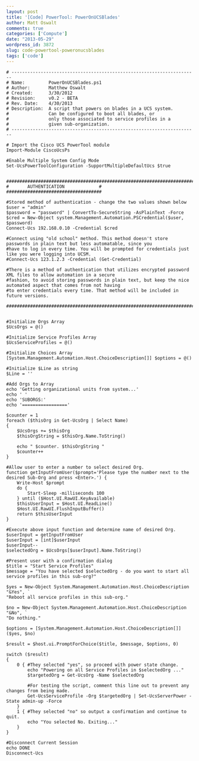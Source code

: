```yaml
---
layout: post
title: '[Code] PowerTool: PowerOnUCSBlades'
author: Matt Oswalt
comments: true
categories: ['Compute']
date: "2013-05-29"
wordpress_id: 3872
slug: code-powertool-poweronucsblades
tags: ['code']
---
```



    # ----------------------------------------------------------------------
    # Name:         PowerOnUCSBlades.ps1                                   
    # Author:       Matthew Oswalt                                         
    # Created:      3/30/2012                                              
    # Revision:     v0.2 - BETA                                                 
    # Rev. Date:    4/30/2013                                              
    # Description:  A script that powers on blades in a UCS system.        
    #               Can be configured to boot all blades, or               
    #               only those associated to service profiles in a         
    #               given sub-organization.
    # ----------------------------------------------------------------------

    # Import the Cisco UCS PowerTool module
    Import-Module CiscoUcsPs

    #Enable Multiple System Config Mode
    Set-UcsPowerToolConfiguration -SupportMultipleDefaultUcs $true


    #####################################################################################################################
    #       AUTHENTICATION             #
    ####################################

    #Stored method of authentication - change the two values shown below
    $user = "admin"
    $password = "password" | ConvertTo-SecureString -AsPlainText -Force
    $cred = New-Object system.Management.Automation.PSCredential($user, $password)
    Connect-Ucs 192.168.0.10 -Credential $cred

    #Connect using "old school" method. This method doesn't store passwords in plain text but less automatable, since you
    #have to log in every time. You will be prompted for credentials just like you were logging into UCSM.
    #Connect-Ucs 123.1.2.3 -Credential (Get-Credential)

    #There is a method of authentication that utilizes encrypted password XML files to allow automation in a secure
    #fashion, to avoid storing passwords in plain text, but keep the nice automated aspect that comes from not having
    #to enter credentials every time. That method will be included in future versions.

    #####################################################################################################################


    #Initialize Orgs Array
    $UcsOrgs = @()

    #Initialize Service Profiles Array
    $UcsServiceProfiles = @()

    #Initialize Choices Array
    [System.Management.Automation.Host.ChoiceDescription[]] $options = @()

    #Initialize $Line as string
    $Line = ''

    #Add Orgs to Array
    echo 'Getting organizational units from system...'
    echo ' '
    echo 'SUBORGS:'
    echo '================='

    $counter = 1
    foreach ($thisOrg in Get-UcsOrg | Select Name)
    {
        $UcsOrgs += $thisOrg
        $thisOrgString = $thisOrg.Name.ToString()

        echo " $counter. $thisOrgString "
        $counter++
    }

    #Allow user to enter a number to select desired Org.
    function getInputFromUser($prompt='Please type the number next to the desired Sub-Org and press <Enter>.') {
        Write-Host $prompt
        do {
            Start-Sleep -milliseconds 100
        } until ($Host.UI.RawUI.KeyAvailable)
        $thisUserInput = $Host.UI.ReadLine()
        $Host.UI.RawUI.FlushInputBuffer()
        return $thisUserInput
    }

    #Execute above input function and determine name of desired Org.
    $userInput = getInputFromUser
    $userInput = [int]$userInput
    $userInput--
    $selectedOrg = $UcsOrgs[$userInput].Name.ToString()

    #Present user with a confirmation dialog
    $title = "Start Service Profiles"
    $message = "You have selected $selectedOrg - do you want to start all service profiles in this sub-org?"

    $yes = New-Object System.Management.Automation.Host.ChoiceDescription "&Yes", `
    "Reboot all service profiles in this sub-org."

    $no = New-Object System.Management.Automation.Host.ChoiceDescription "&No", `
    "Do nothing."

    $options = [System.Management.Automation.Host.ChoiceDescription[]]($yes, $no)

    $result = $host.ui.PromptForChoice($title, $message, $options, 0) 

    switch ($result)
    {
        0 { #They selected "yes", so proceed with power state change.
            echo "Powering on all Service Profiles in $selectedOrg ..."
            $targetedOrg = Get-UcsOrg -Name $selectedOrg
            
            #For testing the script, comment this line out to prevent any changes from being made.
            Get-UcsServiceProfile -Org $targetedOrg | Set-UcsServerPower -State admin-up -Force
        }
        1 { #They selected "no" so output a confirmation and continue to quit.
            echo "You selected No. Exiting..."
        }
    }

    #Disconnect Current Session
    echo DONE
    Disconnect-Ucs